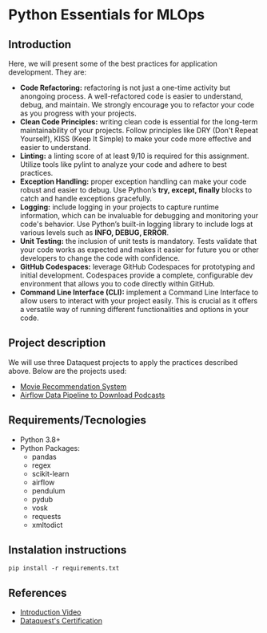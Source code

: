 # Python Essentials for MLOps

## Introduction

Here, we will present some of the best practices for application development. They are:

* **Code Refactoring:** refactoring is not just a one-time activity but anongoing process. A well-refactored code is easier to understand,
debug, and maintain. We strongly encourage you to refactor your
code as you progress with your projects.
* **Clean Code Principles:** writing clean code is essential for the
long-term maintainability of your projects. Follow principles like DRY
(Don't Repeat Yourself), KISS (Keep It Simple) to make your code
more effective and easier to understand.
* **Linting:** a linting score of at least 9/10 is required for this assignment. Utilize tools like pylint to analyze your code and adhere to best practices.
* **Exception Handling:** proper exception handling can make your code
robust and easier to debug. Use Python’s **try, except, finally** blocks
to catch and handle exceptions gracefully.
* **Logging:** include logging in your projects to capture runtime
information, which can be invaluable for debugging and monitoring
your code's behavior. Use Python’s built-in logging library to include
logs at various levels such as **INFO, DEBUG, ERROR**.
* **Unit Testing:** the inclusion of unit tests is mandatory. Tests validate that your code works as expected and makes it easier for future you or other developers to change the code with confidence.
* **GitHub Codespaces:** leverage GitHub Codespaces for prototyping
and initial development. Codespaces provide a complete,
configurable dev environment that allows you to code directly within
GitHub.
* **Command Line Interface (CLI):** implement a Command Line
Interface to allow users to interact with your project easily. This is
crucial as it offers a versatile way of running different functionalities
and options in your code.

## Project description

We will use three Dataquest projects to apply the practices described above. Below are the projects used:

* [Movie Recommendation System](https://github.com/jsleocadio/mlops2023/tree/main/Python_Essentials_for_MLOps/Project_01)
* [Airflow Data Pipeline to Download Podcasts](./Project_02/)

## Requirements/Tecnologies

* Python 3.8+
* Python Packages: 
    * pandas
    * regex
    * scikit-learn
    * airflow
    * pendulum
    * pydub
    * vosk
    * requests
    * xmltodict

## Instalation instructions

```
pip install -r requirements.txt
```

## References

* [Introduction Video](https://www.loom.com/share/273551fa620442a8aea4102de32abda9?sid=fde0550e-6d3b-4427-bf25-dd1e03037449)
* [Dataquest's Certification](https://app.dataquest.io/view_cert/C26UH6BWBWVT4KRYXHKD)
